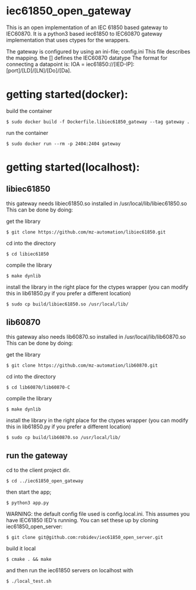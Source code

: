 # iec61850_open_gateway

This is an open implementation of an IEC 61850 based gateway to IEC60870. It is a python3 based iec61850 to IEC60870 gateway implementation that uses ctypes for the wrappers.

The gateway is configured by using an ini-file; config.ini
This file describes the mapping. the [] defines the IEC60870 datatype
The format for connecting a datapoint is: IOA = iec61850://[IED-IP]:[port]/[LD]/[LN]/[Do]/[Da]. 

# getting started(docker):

build the container

`$ sudo docker build -f Dockerfile.libiec61850_gateway --tag gateway .`

run the container

`$ sudo docker run --rm -p 2404:2404 gateway`

# getting started(localhost):

## libiec61850

this gateway needs libiec61850.so installed in /usr/local/lib/libiec61850.so This can be done by doing:

get  the library

`$ git clone https://github.com/mz-automation/libiec61850.git`

cd into the directory

`$ cd libiec61850`

compile the library

`$ make dynlib`

install the library in the right place for the ctypes wrapper 
(you can modify this in lib61850.py if you prefer a different location)

`$ sudo cp build/libiec61850.so /usr/local/lib/`

## lib60870

this gateway also needs lib60870.so installed in /usr/local/lib/lib60870.so This can be done by doing:

get  the library

`$ git clone https://github.com/mz-automation/lib60870.git`

cd into the directory

`$ cd lib60870/lib60870-C`

compile the library

`$ make dynlib`

install the library in the right place for the ctypes wrapper 
(you can modify this in lib61850.py if you prefer a different location)

`$ sudo cp build/lib60870.so /usr/local/lib/`

## run the gateway

cd to the client project dir.

`$ cd ../iec61850_open_gateway`

then start the app;

`$ python3 app.py`

WARNING: the default config file used is config.local.ini. This assumes you have IEC61850 IED's running. You can set these up by cloning iec61850_open_server:

`$ git clone git@github.com:robidev/iec61850_open_server.git`

build it local

`$ cmake . && make`

and then run the iec61850 servers on localhost with

`$ ./local_test.sh`


